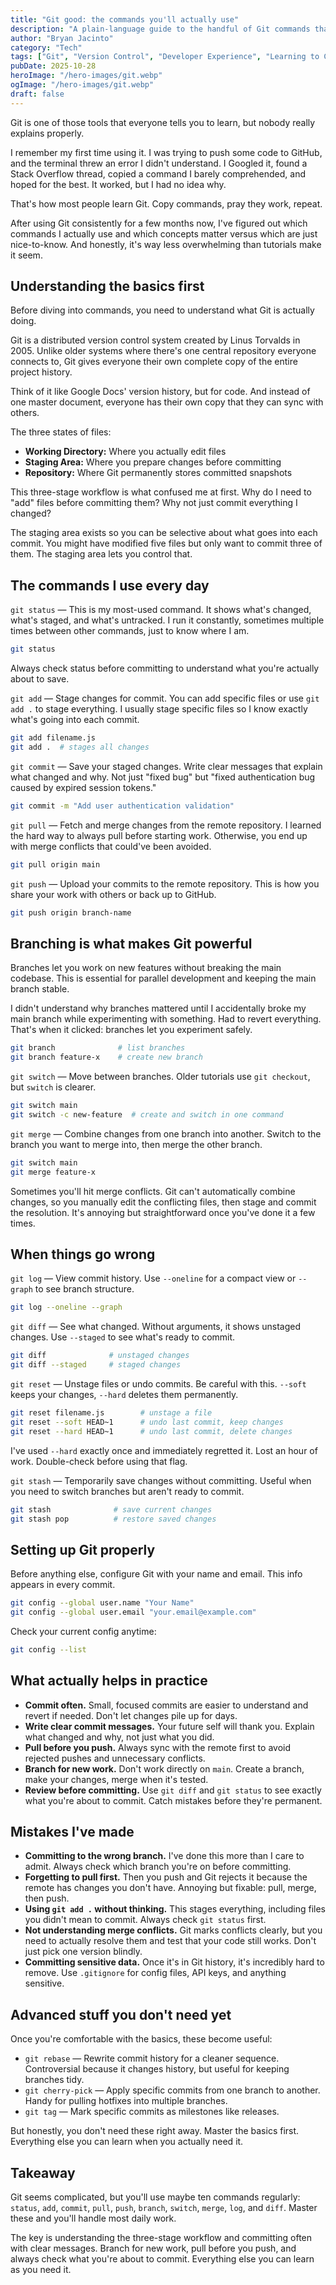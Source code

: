 ```yaml
---
title: "Git good: the commands you'll actually use"
description: "A plain-language guide to the handful of Git commands that actually power day-to-day work."
author: "Bryan Jacinto"
category: "Tech"
tags: ["Git", "Version Control", "Developer Experience", "Learning to Code"]
pubDate: 2025-10-28
heroImage: "/hero-images/git.webp"
ogImage: "/hero-images/git.webp"
draft: false
---
```


Git is one of those tools that everyone tells you to learn, but nobody really explains properly.

I remember my first time using it. I was trying to push some code to GitHub, and the terminal threw an error I didn't understand. I Googled it, found a Stack Overflow thread, copied a command I barely comprehended, and hoped for the best. It worked, but I had no idea why.

That's how most people learn Git. Copy commands, pray they work, repeat.

After using Git consistently for a few months now, I've figured out which commands I actually use and which concepts matter versus which are just nice-to-know. And honestly, it's way less overwhelming than tutorials make it seem.

## Understanding the basics first

Before diving into commands, you need to understand what Git is actually doing.

Git is a distributed version control system created by Linus Torvalds in 2005. Unlike older systems where there's one central repository everyone connects to, Git gives everyone their own complete copy of the entire project history.

Think of it like Google Docs' version history, but for code. And instead of one master document, everyone has their own copy that they can sync with others.

The three states of files:

- **Working Directory:** Where you actually edit files
- **Staging Area:** Where you prepare changes before committing
- **Repository:** Where Git permanently stores committed snapshots

This three-stage workflow is what confused me at first. Why do I need to "add" files before committing them? Why not just commit everything I changed?

The staging area exists so you can be selective about what goes into each commit. You might have modified five files but only want to commit three of them. The staging area lets you control that.

## The commands I use every day

`git status` — This is my most-used command. It shows what's changed, what's staged, and what's untracked. I run it constantly, sometimes multiple times between other commands, just to know where I am.

```bash
git status
```

Always check status before committing to understand what you're actually about to save.

`git add` — Stage changes for commit. You can add specific files or use `git add .` to stage everything. I usually stage specific files so I know exactly what's going into each commit.

```bash
git add filename.js
git add .  # stages all changes
```

`git commit` — Save your staged changes. Write clear messages that explain what changed and why. Not just "fixed bug" but "fixed authentication bug caused by expired session tokens."

```bash
git commit -m "Add user authentication validation"
```

`git pull` — Fetch and merge changes from the remote repository. I learned the hard way to always pull before starting work. Otherwise, you end up with merge conflicts that could've been avoided.

```bash
git pull origin main
```

`git push` — Upload your commits to the remote repository. This is how you share your work with others or back up to GitHub.

```bash
git push origin branch-name
```

## Branching is what makes Git powerful

Branches let you work on new features without breaking the main codebase. This is essential for parallel development and keeping the main branch stable.

I didn't understand why branches mattered until I accidentally broke my main branch while experimenting with something. Had to revert everything. That's when it clicked: branches let you experiment safely.

```bash
git branch              # list branches
git branch feature-x    # create new branch
```

`git switch` — Move between branches. Older tutorials use `git checkout`, but `switch` is clearer.

```bash
git switch main
git switch -c new-feature  # create and switch in one command
```

`git merge` — Combine changes from one branch into another. Switch to the branch you want to merge into, then merge the other branch.

```bash
git switch main
git merge feature-x
```

Sometimes you'll hit merge conflicts. Git can't automatically combine changes, so you manually edit the conflicting files, then stage and commit the resolution. It's annoying but straightforward once you've done it a few times.

## When things go wrong

`git log` — View commit history. Use `--oneline` for a compact view or `--graph` to see branch structure.

```bash
git log --oneline --graph
```

`git diff` — See what changed. Without arguments, it shows unstaged changes. Use `--staged` to see what's ready to commit.

```bash
git diff              # unstaged changes
git diff --staged     # staged changes
```

`git reset` — Unstage files or undo commits. Be careful with this. `--soft` keeps your changes, `--hard` deletes them permanently.

```bash
git reset filename.js        # unstage a file
git reset --soft HEAD~1      # undo last commit, keep changes
git reset --hard HEAD~1      # undo last commit, delete changes
```

I've used `--hard` exactly once and immediately regretted it. Lost an hour of work. Double-check before using that flag.

`git stash` — Temporarily save changes without committing. Useful when you need to switch branches but aren't ready to commit.

```bash
git stash              # save current changes
git stash pop          # restore saved changes
```

## Setting up Git properly

Before anything else, configure Git with your name and email. This info appears in every commit.

```bash
git config --global user.name "Your Name"
git config --global user.email "your.email@example.com"
```

Check your current config anytime:

```bash
git config --list
```

## What actually helps in practice

- **Commit often.** Small, focused commits are easier to understand and revert if needed. Don't let changes pile up for days.
- **Write clear commit messages.** Your future self will thank you. Explain what changed and why, not just what you did.
- **Pull before you push.** Always sync with the remote first to avoid rejected pushes and unnecessary conflicts.
- **Branch for new work.** Don't work directly on `main`. Create a branch, make your changes, merge when it's tested.
- **Review before committing.** Use `git diff` and `git status` to see exactly what you're about to commit. Catch mistakes before they're permanent.

## Mistakes I've made

- **Committing to the wrong branch.** I've done this more than I care to admit. Always check which branch you're on before committing.
- **Forgetting to pull first.** Then you push and Git rejects it because the remote has changes you don't have. Annoying but fixable: pull, merge, then push.
- **Using `git add .` without thinking.** This stages everything, including files you didn't mean to commit. Always check `git status` first.
- **Not understanding merge conflicts.** Git marks conflicts clearly, but you need to actually resolve them and test that your code still works. Don't just pick one version blindly.
- **Committing sensitive data.** Once it's in Git history, it's incredibly hard to remove. Use `.gitignore` for config files, API keys, and anything sensitive.

## Advanced stuff you don't need yet

Once you're comfortable with the basics, these become useful:

- `git rebase` — Rewrite commit history for a cleaner sequence. Controversial because it changes history, but useful for keeping branches tidy.
- `git cherry-pick` — Apply specific commits from one branch to another. Handy for pulling hotfixes into multiple branches.
- `git tag` — Mark specific commits as milestones like releases.

But honestly, you don't need these right away. Master the basics first. Everything else you can learn when you actually need it.

## Takeaway

Git seems complicated, but you'll use maybe ten commands regularly: `status`, `add`, `commit`, `pull`, `push`, `branch`, `switch`, `merge`, `log`, and `diff`. Master these and you'll handle most daily work.

The key is understanding the three-stage workflow and committing often with clear messages. Branch for new work, pull before you push, and always check what you're about to commit. Everything else you can learn as you need it.
